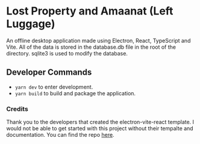 # Lost Property and Amaanat (Left Luggage)

An offline desktop application made using Electron, React, TypeScript and Vite. All of the data is stored in the database.db file in the root of the directory. sqlite3 is used to modify the database.

## Developer Commands

- `yarn dev` to enter development.
- `yarn build` to build and package the application.

### Credits

Thank you to the developers that created the electron-vite-react template. I would not be able to get started with this project without their tempalte and documentation. You can find the repo [here](https://github.com/electron-vite/electron-vite-react).


